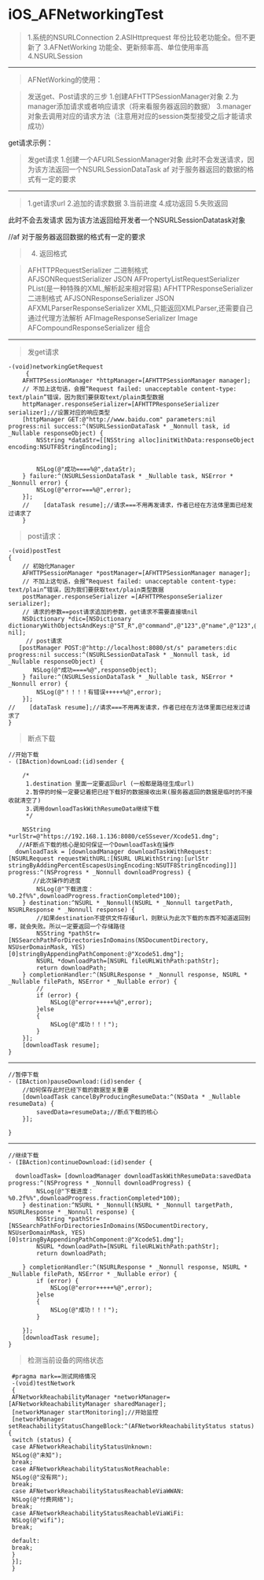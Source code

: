 # iOS_AFNetworkingTest

 > 1.系统的NSURLConnection
 >  2.ASIHttprequest 年份比较老功能全。但不更新了
 >  3.AFNetWorking 功能全、更新频率高、单位使用率高
 >  4.NSURLSession

> 
> 


----------


> 
> AFNetWorking的使用：

 >   发送get、Post请求的三步
 >  1.创建AFHTTPSessionManager对象
 >  2.为manager添加请求或者响应请求（将来看服务器返回的数据）
 >  3.manager对象去调用对应的请求方法（注意用对应的session类型接受之后才能请求成功）

 
 get请求示例：

 

>  发get请求
>  1.创建一个AFURLSessionManager对象  此时不会发送请求，因为该方法返回一个NSURLSessionDataTask  af 对于服务器返回的数据的格式有一定的要求


----------


>  1.get请求url
>  2.追加的请求数据
>  3.当前进度
>  4.成功返回
>  5.失败返回

 
 此时不会去发请求 因为该方法返回给开发者一个NSURLSessionDatatask对象
 
 //af 对于服务器返回数据的格式有一定的要求
 

>  4. 返回格式  

   >  AFHTTPRequestSerializer            二进制格式  
   >  AFJSONRequestSerializer            JSON 
   > AFPropertyListRequestSerializer    PList(是一种特殊的XML,解析起来相对容易) 
   > AFHTTPResponseSerializer           二进制格式   AFJSONResponseSerializer   JSON    
   > AFXMLParserResponseSerializer XML,只能返回XMLParser,还需要自己通过代理方法解析 
   > AFImageResponseSerializer          Image  
   > AFCompoundResponseSerializer 组合

> 
> 


----------


> 
> 发get请求

    

    -(void)networkingGetRequest
         {
        AFHTTPSessionManager *httpManager=[AFHTTPSessionManager manager];
        // 不加上这句话，会报“Request failed: unacceptable content-type: text/plain”错误，因为我们要获取text/plain类型数据
        httpManager.responseSerializer=[AFHTTPResponseSerializer serializer];//设置对应的响应类型
        [httpManager GET:@"http://www.baidu.com" parameters:nil progress:nil success:^(NSURLSessionDataTask * _Nonnull task, id  _Nullable responseObject) {
            NSString *dataStr=[[NSString alloc]initWithData:responseObject encoding:NSUTF8StringEncoding];
            
            
            NSLog(@"成功====%@",dataStr);
        } failure:^(NSURLSessionDataTask * _Nullable task, NSError * _Nonnull error) {
            NSLog(@"error===%@",error);
        }];
        //    [dataTask resume];//请求===不用再发请求，作者已经在方法体里面已经发过请求了
        }

> post请求：

    -(void)postTest
    {
        // 初始化Manager
        AFHTTPSessionManager *postManager=[AFHTTPSessionManager manager];
        // 不加上这句话，会报“Request failed: unacceptable content-type: text/plain”错误，因为我们要获取text/plain类型数据
        postManager.responseSerializer =[AFHTTPResponseSerializer serializer];
        // 请求的参数==post请求追加的参数，get请求不需要直接填nil
        NSDictionary *dic=[NSDictionary dictionaryWithObjectsAndKeys:@"ST_R",@"command",@"123",@"name",@"123",@"psw", nil];
         // post请求
       [postManager POST:@"http://localhost:8080/st/s" parameters:dic progress:nil success:^(NSURLSessionDataTask * _Nonnull task, id  _Nullable responseObject) {
           NSLog(@"成功====%@",responseObject);
        } failure:^(NSURLSessionDataTask * _Nullable task, NSError * _Nonnull error) {
            NSLog(@"！！！！有错误+++++%@",error);
        }];
    //    [dataTask resume];//请求===不用再发请求，作者已经在方法体里面已经发过请求了
    }

> 断点下载

    //开始下载
    - (IBAction)downLoad:(id)sender {
        
        /*
         1.destination 里面一定要返回url (一般都是路径生成url)
         2.暂停的时候一定要记着把已经下载好的数据接收出来(服务器返回的数据是临时的不接收就清空了)
         3.调用downloadTaskWithResumeData继续下载
         */
    
        NSString *urlStr=@"https://192.168.1.136:8080/ceSSsever/Xcode51.dmg";
       //AF断点下载的核心是如何保证一个DownloadTask在操作
      downloadTask = [downloadManager downloadTaskWithRequest:[NSURLRequest requestWithURL:[NSURL URLWithString:[urlStr stringByAddingPercentEscapesUsingEncoding:NSUTF8StringEncoding]]] progress:^(NSProgress * _Nonnull downloadProgress) {
           //此次操作的进度
            NSLog(@"下载进度：%0.2f%%",downloadProgress.fractionCompleted*100);
        } destination:^NSURL * _Nonnull(NSURL * _Nonnull targetPath, NSURLResponse * _Nonnull response) {
            //如果destination不提供文件存储url，则默认为此次下载的东西不知道返回到哪，就会失败。所以一定要返回一个存储路径
            NSString *pathStr=   [NSSearchPathForDirectoriesInDomains(NSDocumentDirectory, NSUserDomainMask, YES)[0]stringByAppendingPathComponent:@"Xcode51.dmg"];
            NSURL *downloadPath=[NSURL fileURLWithPath:pathStr];
            return downloadPath;
        } completionHandler:^(NSURLResponse * _Nonnull response, NSURL * _Nullable filePath, NSError * _Nullable error) {
            //
            if (error) {
                NSLog(@"error+++++%@",error);
            }else
            {
                NSLog(@"成功！！！");
            }
        }];
        [downloadTask resume];
    }


----------


    //暂停下载
    - (IBAction)pauseDownload:(id)sender {
        //如何保存此时已经下载的数据至关重要
        [downloadTask cancelByProducingResumeData:^(NSData * _Nullable resumeData) {
            savedData=resumeData;//断点下载的核心
        }];
        
    }
    


----------


    //继续下载
    - (IBAction)continueDownload:(id)sender {
        
      downloadTask= [downloadManager downloadTaskWithResumeData:savedData progress:^(NSProgress * _Nonnull downloadProgress) {
            NSLog(@"下载进度：%0.2f%%",downloadProgress.fractionCompleted*100);
        } destination:^NSURL * _Nonnull(NSURL * _Nonnull targetPath, NSURLResponse * _Nonnull response) {
            NSString *pathStr=   [NSSearchPathForDirectoriesInDomains(NSDocumentDirectory, NSUserDomainMask, YES)[0]stringByAppendingPathComponent:@"Xcode51.dmg"];
            NSURL *downloadPath=[NSURL fileURLWithPath:pathStr];
            return downloadPath;
    
        } completionHandler:^(NSURLResponse * _Nonnull response, NSURL * _Nullable filePath, NSError * _Nullable error) {
            if (error) {
                NSLog(@"error+++++%@",error);
            }else
            {
                NSLog(@"成功！！！");
            }
    
        }];
        [downloadTask resume];
    }



> 检测当前设备的网络状态

     #pragma mark==测试网络情况
     -(void)testNetwork
     {
     AFNetworkReachabilityManager *networkManager=[AFNetworkReachabilityManager sharedManager];
     [networkManager startMonitoring];//开始监控
     [networkManager setReachabilityStatusChangeBlock:^(AFNetworkReachabilityStatus status) {
     switch (status) {
     case AFNetworkReachabilityStatusUnknown:
     NSLog(@"未知");
     break;
     case AFNetworkReachabilityStatusNotReachable:
     NSLog(@"没有网");
     break;
     case AFNetworkReachabilityStatusReachableViaWWAN:
     NSLog(@"付费网络");
     break;
     case AFNetworkReachabilityStatusReachableViaWiFi:
     NSLog(@"wifi");
     break;
     
     default:
     break;
     }
     }];
     }

